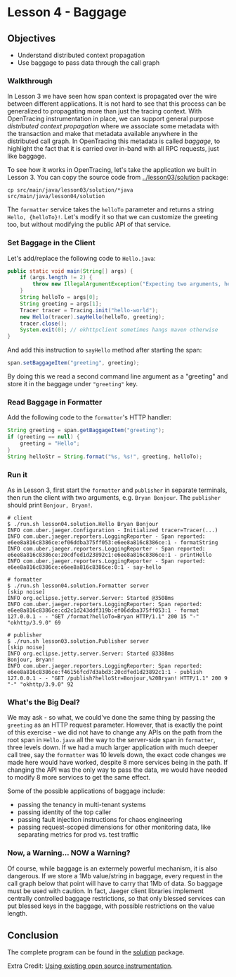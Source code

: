# Lesson 4 - Baggage

## Objectives

* Understand distributed context propagation
* Use baggage to pass data through the call graph

### Walkthrough

In Lesson 3 we have seen how span context is propagated over the wire between different applications.
It is not hard to see that this process can be generalized to propagating more than just the tracing context.
With OpenTracing instrumentation in place, we can support general purpose _distributed context propagation_
where we associate some metadata with the transaction and make that metadata available anywhere in the
distributed call graph. In OpenTracing this metadata is called _baggage_, to highlight the fact that
it is carried over in-band with all RPC requests, just like baggage.

To see how it works in OpenTracing, let's take the application we built in Lesson 3. You can copy the source
code from [../lesson03/solution](../lesson03/solution) package:

```
cp src/main/java/lesson03/solution/*java src/main/java/lesson04/solution
```

The `formatter` service takes the `helloTo` parameter and returns a string `Hello, {helloTo}!`. Let's modify
it so that we can customize the greeting too, but without modifying the public API of that service.

### Set Baggage in the Client

Let's add/replace the following code to `Hello.java`:

```java
public static void main(String[] args) {
    if (args.length != 2) {
        throw new IllegalArgumentException("Expecting two arguments, helloTo and greeting");
    }
    String helloTo = args[0];
    String greeting = args[1];
    Tracer tracer = Tracing.init("hello-world");
    new Hello(tracer).sayHello(helloTo, greeting);
    tracer.close();
    System.exit(0); // okhttpclient sometimes hangs maven otherwise
}
```

And add this instruction to `sayHello` method after starting the span:

```java
span.setBaggageItem("greeting", greeting);
```

By doing this we read a second command line argument as a "greeting" and store it in the baggage under `"greeting"` key.

### Read Baggage in Formatter

Add the following code to the `formatter`'s HTTP handler:

```java
String greeting = span.getBaggageItem("greeting");
if (greeting == null) {
    greeting = "Hello";
}
String helloStr = String.format("%s, %s!", greeting, helloTo);
```

### Run it

As in Lesson 3, first start the `formatter` and `publisher` in separate terminals, then run the client
with two arguments, e.g. `Bryan Bonjour`. The `publisher` should print `Bonjour, Bryan!`.

```
# client
$ ./run.sh lesson04.solution.Hello Bryan Bonjour
INFO com.uber.jaeger.Configuration - Initialized tracer=Tracer(...)
INFO com.uber.jaeger.reporters.LoggingReporter - Span reported: e6ee8a816c8386ce:ef06ddba375ff053:e6ee8a816c8386ce:1 - formatString
INFO com.uber.jaeger.reporters.LoggingReporter - Span reported: e6ee8a816c8386ce:20cdfed1d23892c1:e6ee8a816c8386ce:1 - printHello
INFO com.uber.jaeger.reporters.LoggingReporter - Span reported: e6ee8a816c8386ce:e6ee8a816c8386ce:0:1 - say-hello

# formatter
$ ./run.sh lesson04.solution.Formatter server
[skip noise]
INFO org.eclipse.jetty.server.Server: Started @3508ms
INFO com.uber.jaeger.reporters.LoggingReporter: Span reported: e6ee8a816c8386ce:cd2c1d243ddf319b:ef06ddba375ff053:1 - format
127.0.0.1 - - "GET /format?helloTo=Bryan HTTP/1.1" 200 15 "-" "okhttp/3.9.0" 69

# publisher
$ ./run.sh lesson03.solution.Publisher server
[skip noise]
INFO org.eclipse.jetty.server.Server: Started @3388ms
Bonjour, Bryan!
INFO com.uber.jaeger.reporters.LoggingReporter: Span reported: e6ee8a816c8386ce:f46156fcd7d3abd3:20cdfed1d23892c1:1 - publish
127.0.0.1 - - "GET /publish?helloStr=Bonjour,%20Bryan! HTTP/1.1" 200 9 "-" "okhttp/3.9.0" 92
```

### What's the Big Deal?

We may ask - so what, we could've done the same thing by passing the `greeting` as an HTTP request parameter.
However, that is exactly the point of this exercise - we did not have to change any APIs on the path from
the root span in `Hello.java` all the way to the server-side span in `formatter`, three levels down.
If we had a much larger application with much deeper call tree, say the `formatter` was 10 levels down,
the exact code changes we made here would have worked, despite 8 more services being in the path.
If changing the API was the only way to pass the data, we would have needed to modify 8 more services
to get the same effect.

Some of the possible applications of baggage include:

  * passing the tenancy in multi-tenant systems
  * passing identity of the top caller
  * passing fault injection instructions for chaos engineering
  * passing request-scoped dimensions for other monitoring data, like separating metrics for prod vs. test traffic


### Now, a Warning... NOW a Warning?

Of course, while baggage is an extermely powerful mechanism, it is also dangerous. If we store a 1Mb value/string
in baggage, every request in the call graph below that point will have to carry that 1Mb of data. So baggage
must be used with caution. In fact, Jaeger client libraries implement centrally controlled baggage restrictions,
so that only blessed services can put blessed keys in the baggage, with possible restrictions on the value length.

## Conclusion

The complete program can be found in the [solution](./solution) package.

Extra Credit: [Using existing open source instrumentation](../extracredit).
